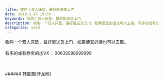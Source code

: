 ```yaml
---
title: 收购丨双人床垫，最好能送货上门
date: 2019-2-26 19:39
keywords: 收购丨双人床垫，最好能送货上门
description: 收购一个双人床垫，最好能送货上门，如果便宜的话也可以去取。有多的或有想卖的加VX： 00639098999999
categories: used
---
```

<td class="t_f" id="postmessage_3118851">

收购一个双人床垫，最好能送货上门，如果便宜的话也可以去取。<br/>
<br/>
有多的或有想卖的加VX： 00639098999999<br/>
<br/>
<br/>
</td>
###### 转载自[菲龙网]